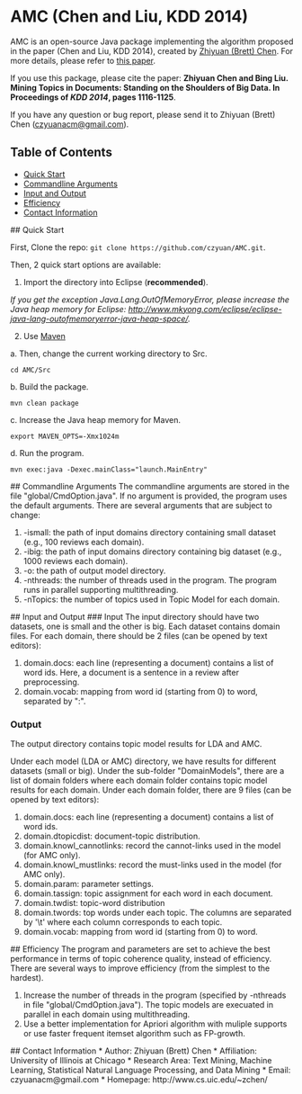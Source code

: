 AMC (Chen and Liu, KDD 2014)
===

AMC is an open-source Java package implementing the algorithm proposed in the paper (Chen and Liu, KDD 2014), created by [Zhiyuan (Brett) Chen](http://www.cs.uic.edu/~zchen/). For more details, please refer to [this paper](http://www.cs.uic.edu/~zchen/papers/KDD2014-Zhiyuan(Brett)Chen.pdf).

If you use this package, please cite the paper: __Zhiyuan Chen and Bing Liu. Mining Topics in Documents: Standing on the Shoulders of Big Data. In Proceedings of _KDD 2014_, pages 1116-1125__.

If you have any question or bug report, please send it to Zhiyuan (Brett) Chen (czyuanacm@gmail.com).

## Table of Contents
- [Quick Start](#quickstart)
- [Commandline Arguments](#commandlinearguments)
- [Input and Output](#inputandoutput)
- [Efficiency](#efficiency)
- [Contact Information](#contactinformation)

<a name="quickstart"/>
## Quick Start

First, Clone the repo: `git clone https://github.com/czyuan/AMC.git`.

Then, 2 quick start options are available:

1. Import the directory into Eclipse (__recommended__).

  _If you get the exception Java.Lang.OutOfMemoryError, please increase the Java heap memory for Eclipse: http://www.mkyong.com/eclipse/eclipse-java-lang-outofmemoryerror-java-heap-space/._
  
2. Use [Maven](http://maven.apache.org/guides/getting-started/maven-in-five-minutes.html)

  a. Then, change the current working directory to Src.
  ```
  cd AMC/Src
  ```
  b. Build the package.
  ```
  mvn clean package
  ```
  c. Increase the Java heap memory for Maven.
  ```
  export MAVEN_OPTS=-Xmx1024m
  ```
  d. Run the program.
  ```
  mvn exec:java -Dexec.mainClass="launch.MainEntry"
  ```

<a name="commandlinearguments"/>
## Commandline Arguments
The commandline arguments are stored in the file "global/CmdOption.java". If no argument is provided, the program uses the default arguments. There are several arguments that are subject to change:

1. -ismall: the path of input domains directory containing small dataset (e.g., 100 reviews each domain).
2. -ibig: the path of input domains directory containing big dataset (e.g., 1000 reviews each domain).
3. -o: the path of output model directory.
4. -nthreads: the number of threads used in the program. The program runs in parallel supporting multithreading.
5. -nTopics: the number of topics used in Topic Model for each domain.

<a name="inputandoutput"/>
## Input and Output
### Input
The input directory should have two datasets, one is small and the other is big. Each dataset contains domain files. For each domain, there should be 2 files (can be opened by text editors):

1. domain.docs: each line (representing a document) contains a list of word ids. Here, a document is a sentence in a review after preprocessing.
2. domain.vocab: mapping from word id (starting from 0) to word, separated by ":".

### Output
The output directory contains topic model results for LDA and AMC.

Under each model (LDA or AMC) directory, we have results for different datasets (small or big). Under the sub-folder "DomainModels", there are a list of domain folders where each domain folder contains topic model results for each domain. Under each domain folder, there are 9 files (can be opened by text editors):

1. domain.docs: each line (representing a document) contains a list of word ids.
2. domain.dtopicdist: document-topic distribution.
3. domain.knowl_cannotlinks: record the cannot-links used in the model (for AMC only).
4. domain.knowl_mustlinks: record the must-links used in the model (for AMC only).
5. domain.param: parameter settings.
6. domain.tassign: topic assignment for each word in each document.
7. domain.twdist: topic-word distribution
8. domain.twords: top words under each topic. The columns are separated by '\t' where each column corresponds to each topic.
9. domain.vocab: mapping from word id (starting from 0) to word.

<a name="efficiency"/>
## Efficiency
The program and parameters are set to achieve the best performance in terms of topic coherence quality, instead of efficiency. There are several ways to improve efficiency (from the simplest to the hardest).

1. Increase the number of threads in the program (specified by -nthreads in file "global/CmdOption.java"). The topic models are execuated in parallel in each domain using multithreading.
2. Use a better implementation for Apriori algorithm with muliple supports or use faster frequent itemset algorithm such as FP-growth.

<a name="contactinformation"/>
## Contact Information
* Author: Zhiyuan (Brett) Chen
* Affiliation: University of Illinois at Chicago
* Research Area: Text Mining, Machine Learning, Statistical Natural Language Processing, and Data Mining
* Email: czyuanacm@gmail.com
* Homepage: http://www.cs.uic.edu/~zchen/
